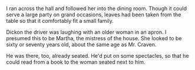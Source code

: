 I ran across the hall and followed her into the dining room. Though it could serve a large party on grand occasions, leaves had been taken from the table so that it comfortably fit a small family.

Dickon the driver was laughing with an older woman in an apron. I presumed this to be Martha, the mistress of the house. She looked to be sixty or seventy years old, about the same age as Mr. Craven. 

He was there, too, already seated. He'd put on some spectacles, so that he could read from a book to the woman seated next to him.